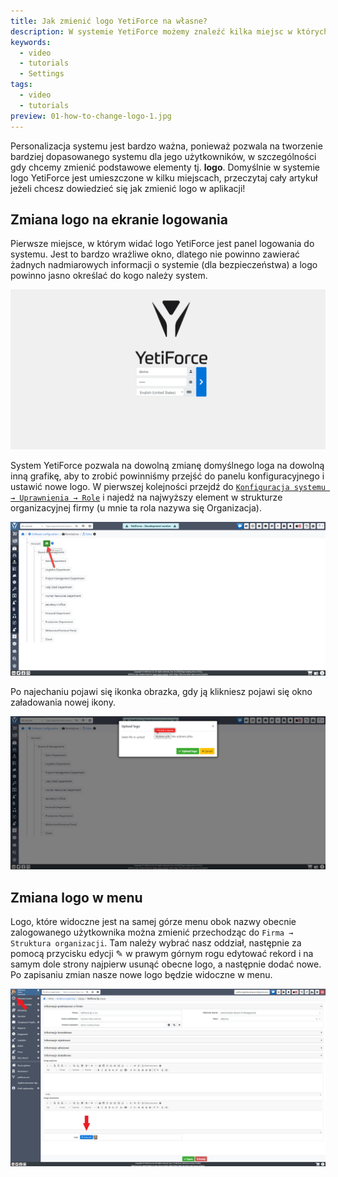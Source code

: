 ```yaml
---
title: Jak zmienić logo YetiForce na własne?
description: W systemie YetiForce możemy znaleźć kilka miejsc w których znajduje się domyślnie logo YetiForce, w jaki sposób możemy zmieniać loga na własne.
keywords:
  - video
  - tutorials
  - Settings
tags:
  - video
  - tutorials
preview: 01-how-to-change-logo-1.jpg
---
```


Personalizacja systemu jest bardzo ważna, ponieważ pozwala na tworzenie bardziej dopasowanego systemu dla jego użytkowników, w szczególności gdy chcemy zmienić podstawowe elementy tj. **logo**. Domyślnie w systemie logo YetiForce jest umieszczone w kilku miejscach, przeczytaj cały artykuł jeżeli chcesz dowiedzieć się jak zmienić logo w aplikacji!

## Zmiana logo na ekranie logowania

Pierwsze miejsce, w którym widać logo YetiForce jest panel logowania do systemu. Jest to bardzo wrażliwe okno, dlatego nie powinno zawierać żadnych nadmiarowych informacji o systemie (dla bezpieczeństwa) a logo powinno jasno określać do kogo należy system.

![how-to-change-logo-1.jpg](01-how-to-change-logo-1.jpg)

System YetiForce pozwala na dowolną zmianę domyślnego loga na dowolną inną grafikę, aby to zrobić powinniśmy przejść do panelu konfiguracyjnego i ustawić nowe logo. W pierwszej kolejności przejdź do [`Konfiguracja systemu → Uprawnienia → Role`](/administrator-guides/permissions/roles/) i najedź na najwyższy element w strukturze organizacyjnej firmy (u mnie ta rola nazywa się Organizacja).

![how-to-change-logo-2.jpg](01-how-to-change-logo-2.jpg)

Po najechaniu pojawi się ikonka obrazka, gdy ją klikniesz pojawi się okno załadowania nowej ikony.

![how-to-change-logo-3.jpg](01-how-to-change-logo-3.jpg)

## Zmiana logo w menu

Logo, które widoczne jest na samej górze menu obok nazwy obecnie zalogowanego użytkownika można zmienić przechodząc do `Firma → Struktura organizacji`. Tam należy wybrać nasz oddział, następnie za pomocą przycisku edycji ✎ w prawym górnym rogu edytować rekord i na samym dole strony najpierw usunąć obecne logo, a następnie dodać nowe. Po zapisaniu zmian nasze nowe logo będzie widoczne w menu.

![how-to-change-logo-4.jpg](01-how-to-change-logo-4.jpg)
